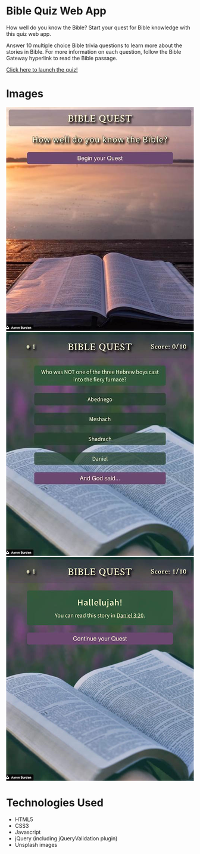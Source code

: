 
# Bible Quiz Web App

How well do you know the Bible? Start your quest for Bible knowledge with this quiz web app. 

Answer 10 multiple choice Bible trivia questions to learn more about the stories in Bible.  For more information on each question, follow the Bible Gateway hyperlink to read the Bible passage. 

[Click here to launch the quiz!](https://sararose686.github.io/bible-quiz-app/)

# Images

![Home Screen image](docs/1-home.jpg)
![Home Screen image](docs/2-question.jpg)
![Home Screen image](docs/3-questionCorrect.jpg)

# Technologies Used

* HTML5
* CSS3
* Javascript
* jQuery (including jQueryValidation plugin)
* Unsplash images
